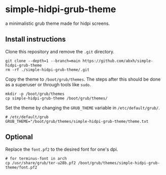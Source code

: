 # simple-hidpi-grub-theme
a minimalistic grub theme made for hidpi screens.

## Install instructions
Clone this repository and remove the `.git` directory.
```
git clone --depth=1 --branch=main https://github.com/abxh/simple-hidpi-grub-theme
rm -rf ./simple-hidpi-grub-theme/.git
```

Copy the theme to `/boot/grub/themes`. The steps after this should be done as a superuser or through tools like `sudo`.
```
mkdir -p /boot/grub/themes
cp simple-hidpi-grub-theme /boot/grub/themes/
```

Set the theme by changing the `GRUB_THEME` variable in `/etc/default/grub/`.
```
# /etc/default/grub
GRUB_THEME="/boot/grub/themes/simple-hidpi-grub-theme/theme.txt
```

## Optional
Replace the `font.pf2` to the desired font for one's dpi.
```
# for terminus-font in arch
cp /usr/share/grub/ter-u28b.pf2 /boot/grub/themes/simple-hidpi-grub-theme/font.pf2
```
